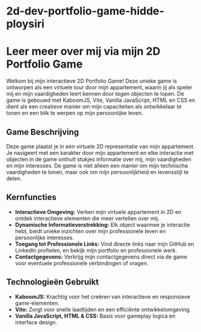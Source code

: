 # 2d-dev-portfolio-game-hidde-ploysiri

# Leer meer over mij via mijn 2D Portfolio Game

Welkom bij mijn interactieve 2D Portfolio Game! Deze unieke game is ontworpen als een virtuele tour door mijn appartement, waarin jij als speler mij en mijn vaardigheden leert kennen door tegen objecten te lopen. De game is gebouwd met KaboomJS, Vite, Vanilla JavaScript, HTML en CSS en dient als een creatieve manier om mijn capaciteiten als ontwikkelaar te tonen en een blik te werpen op mijn persoonlijke leven.

## Game Beschrijving

Deze game plaatst je in een virtuele 2D representatie van mijn appartement. Je navigeert met een karakter door mijn appartement en elke interactie met objecten in de game onthult stukjes informatie over mij, mijn vaardigheden en mijn interesses. De game is niet alleen een manier om mijn technische vaardigheden te tonen, maar ook om mijn persoonlijkheid en levensstijl te delen.

## Kernfuncties

- **Interactieve Omgeving:** Verken mijn virtuele appartement in 2D en ontdek interactieve elementen die meer vertellen over mij.
- **Dynamische Informatieverstrekking:** Elk object waarmee je interactie hebt, biedt unieke inzichten over mijn professionele leven en persoonlijke interesses.
- **Toegang tot Professionele Links:** Vind directe links naar mijn GitHub en LinkedIn profielen, en bekijk mijn portfolio en professionele werk.
- **Contactgegevens:** Verkrijg mijn contactgegevens direct via de game voor eventuele professionele verbindingen of vragen.

## Technologieën Gebruikt

- **KaboomJS:** Krachtig voor het creëren van interactieve en responsieve game-elementen.
- **Vite:** Zorgt voor snelle laadtijden en een efficiënte ontwikkelomgeving.
- **Vanilla JavaScript, HTML & CSS:** Basis voor gameplay logica en interface design.
